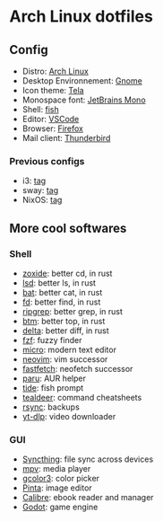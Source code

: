 # Arch Linux dotfiles

## Config

+ Distro: [Arch Linux](https://archlinux.org)
+ Desktop Environnement: [Gnome](https://www.gnome.org)
+ Icon theme: [Tela](https://github.com/vinceliuice/Tela-icon-theme)
+ Monospace font: [JetBrains Mono](https://www.jetbrains.com/lp/mono)
+ Shell: [fish](https://fishshell.com)
+ Editor: [VSCode](https://code.visualstudio.com)
+ Browser: [Firefox](https://www.mozilla.org/firefox)
+ Mail client: [Thunderbird](https://www.thunderbird.net)

### Previous configs

- i3: [tag](../../tree/i3)
- sway: [tag](../../tree/sway)
- NixOS: [tag](../../tree/nixos/nixos)

## More cool softwares

### Shell

+ [zoxide](https://github.com/ajeetdsouza/zoxide): better cd, in rust
+ [lsd](https://github.com/lsd-rs/lsd): better ls, in rust
+ [bat](https://github.com/sharkdp/bat): better cat, in rust
+ [fd](https://github.com/sharkdp/fd): better find, in rust
+ [ripgrep](https://github.com/BurntSushi/ripgrep): better grep, in rust
+ [btm](https://github.com/ClementTsang/bottom): better top, in rust
+ [delta](https://github.com/dandavison/delta): better diff, in rust
+ [fzf](https://github.com/junegunn/fzf): fuzzy finder
+ [micro](https://github.com/zyedidia/micro): modern text editor
+ [neovim](https://neovim.io): vim successor
+ [fastfetch](https://github.com/fastfetch-cli): neofetch successor
+ [paru](https://github.com/Morganamilo/paru): AUR helper
+ [tide](https://github.com/IlanCosman/tide): fish prompt
+ [tealdeer](https://github.com/dbrgn/tealdeer): command cheatsheets
+ [rsync](https://wiki.archlinux.org/title/rsync): backups
+ [yt-dlp](https://github.com/yt-dlp/yt-dlp): video downloader

### GUI

+ [Syncthing](https://syncthing.net): file sync across devices
+ [mpv](https://mpv.io): media player
+ [gcolor3](https://www.hjdskes.nl/projects/gcolor3): color picker
+ [Pinta](https://www.pinta-project.com): image editor
+ [Calibre](https://calibre-ebook.com): ebook reader and manager
+ [Godot](https://godotengine.org): game engine
